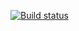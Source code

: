 [![Build status](https://ci.appveyor.com/api/projects/status/0ei8erydv17erfr1?svg=true)](https://ci.appveyor.com/project/Tatyana0305/api-ci)